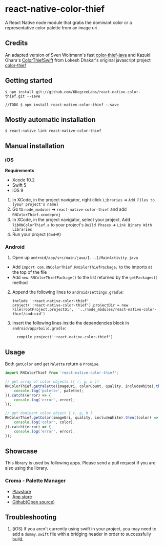 # react-native-color-thief

A React Native node module that grabs the dominant color or a representative color palette from an image uri.

## Credits

An adapted version of Sven Woltmann's fast [color-thief-java](https://github.com/SvenWoltmann/color-thief-java) and Kazuki Ohara's [ColorThiefSwift](https://github.com/yamoridon/ColorThiefSwift) from Lokesh Dhakar's original javascript project [color-thief](https://github.com/lokesh/color-thief/)


## Getting started
`$ npm install git://github.com/6DegreeLabs/react-native-color-thief.git --save`

`//TODO $ npm install react-native-color-thief --save`

## Mostly automatic installation

`$ react-native link react-native-color-thief`

## Manual installation

### iOS

**Requirements**
- Xcode 10.2
- Swift 5
- iOS 9

1. In XCode, in the project navigator, right click `Libraries` ➜ `Add Files to [your project's name]`
2. Go to `node_modules` ➜ `react-native-color-thief` and add `RNColorThief.xcodeproj`
3. In XCode, in the project navigator, select your project. Add `libRNColorThief.a` to your project's `Build Phases` ➜ `Link Binary With Libraries`
4. Run your project (`Cmd+R`)

### Android

1. Open up `android/app/src/main/java/[...]/MainActivity.java`
  - Add `import com.RNColorThief.RNColorThiefPackage;` to the imports at the top of the file
  - Add `new RNColorThiefPackage()` to the list returned by the `getPackages()` method
2. Append the following lines to `android/settings.gradle`:
  	```
  	include ':react-native-color-thief'
  	project(':react-native-color-thief').projectDir = new File(rootProject.projectDir, 	'../node_modules/react-native-color-thief/android')
  	```
3. Insert the following lines inside the dependencies block in `android/app/build.gradle`:
  	```
      compile project(':react-native-color-thief')
  	```

## Usage
Both `getColor` and `getPalette` return a `Promise`.

```javascript
import RNColorThief from 'react-native-color-thief';

// get array of color objects [{ r, g, b }]
RNColorThief.getPalette(imageUri, colorCount, quality, includeWhite).then((palette) => {
	console.log('palette', palette);
}).catch((error) => {
	console.log('error', error);
});

// get dominant color object { r, g, b }
RNColorThief.getColor(imageUri, quality, includeWhite).then((color) => {
	console.log('color', color);
}).catch((error) => {
	console.log('error', error);
});
```
## Showcase
This library is used by following apps. Please send a pull request if you are also using the library.
### Croma - Palette Manager
* [Playstore](https://play.google.com/store/apps/details?id=app.croma)
* [App store](https://apps.apple.com/app/croma-palette-manager/id1596763657)
* [Github(Open source)](https://github.com/croma-app/croma-react)

## Troubleshooting

1. (iOS) If you aren't currently using swift in your project, you may need to add a `dummy.swift` file with a bridging header in order to successfully build.

